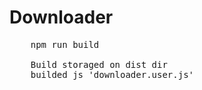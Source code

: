 # Downloader

<pre>
    npm run build

    Build storaged on dist dir
    builded js 'downloader.user.js'
</pre>
